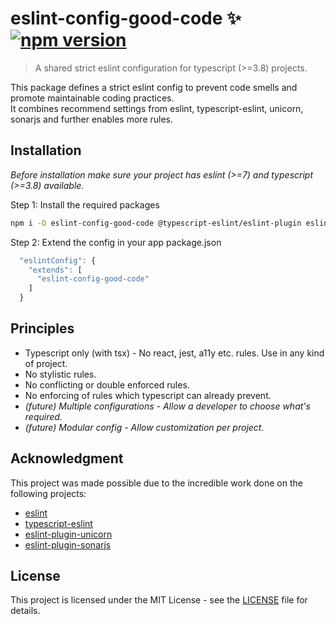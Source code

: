 # eslint-config-good-code ✨ [![npm version](https://img.shields.io/npm/v/eslint-config-good-code)](https://www.npmjs.com/package/eslint-config-good-code)

> A shared strict eslint configuration for typescript (>=3.8) projects.

This package defines a strict eslint config to prevent code smells and promote maintainable coding practices.  
It combines recommend settings from eslint, typescript-eslint, unicorn, sonarjs and further enables more rules.

## Installation

_Before installation make sure your project has eslint (>=7) and typescript (>=3.8) available._

Step 1: Install the required packages

```sh
npm i -D eslint-config-good-code @typescript-eslint/eslint-plugin eslint-plugin-sonarjs eslint-plugin-unicorn
```

Step 2: Extend the config in your app package.json

```js
  "eslintConfig": {
    "extends": [
      "eslint-config-good-code"
    ]
  }
```

## Principles

- Typescript only (with tsx) - No react, jest, a11y etc. rules. Use in any kind of project.
- No stylistic rules.
- No conflicting or double enforced rules.
- No enforcing of rules which typescript can already prevent.
- _(future) Multiple configurations - Allow a developer to choose what's required._
- _(future) Modular config - Allow customization per project._

## Acknowledgment

This project was made possible due to the incredible work done on the following projects:

- [eslint](https://eslint.org/)
- [typescript-eslint](https://github.com/typescript-eslint/typescript-eslint)
- [eslint-plugin-unicorn](https://github.com/sindresorhus/eslint-plugin-unicorn)
- [eslint-plugin-sonarjs](https://github.com/SonarSource/eslint-plugin-sonarjs)

## License

This project is licensed under the MIT License - see the [LICENSE](LICENSE) file for details.
